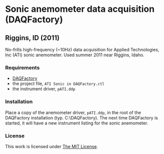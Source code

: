Sonic anemometer data acquisition (DAQFactory)
==============================================

Riggins, ID (2011)
------------------

No-frills high-frequency (~10Hz) data acquisition for Applied Technologies, Inc
(ATI) sonic anemometer. Used summer 2011 near Riggins, Idaho.

### Requirements

* [DAQFactory](http://azeotech.com)
* the project file, `ATI Sonic in DAQFactory.ctl`
* the instrument driver, `pATI.ddp`

### Installation

Place a copy of the anemometer driver, `pATI.ddp`, in the root of the
DAQFactory installation (typ. C:\DAQFactory\). The next time DAQFactory is
started, it will have a new instrument listing for the sonic anemometer.

### License

This work is licensed under [The MIT License](http://opensource.org/licenses/mit-license.html).
